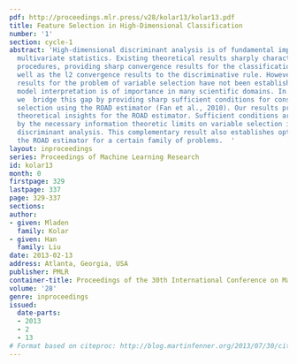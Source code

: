 ```yaml
---
pdf: http://proceedings.mlr.press/v28/kolar13/kolar13.pdf
title: Feature Selection in High-Dimensional Classification
number: '1'
section: cycle-1
abstract: 'High-dimensional discriminant analysis is of fundamental importance in
  multivariate statistics. Existing theoretical results sharply characterize different
  procedures, providing sharp convergence results for the classification risk, as
  well as the l2 convergence results to the discriminative rule. However, sharp theoretical
  results for the problem of variable selection have not been established, even though
  model interpretation is of importance in many scientific domains. In this paper,
  we  bridge this gap by providing sharp sufficient conditions for consistent variable
  selection using the ROAD estimator (Fan et al., 2010). Our results provide novel
  theoretical insights for the ROAD estimator. Sufficient conditions are complemented
  by the necessary information theoretic limits on variable selection in high-dimensional
  discriminant analysis. This complementary result also establishes optimality of
  the ROAD estimator for a certain family of problems.  '
layout: inproceedings
series: Proceedings of Machine Learning Research
id: kolar13
month: 0
firstpage: 329
lastpage: 337
page: 329-337
sections: 
author:
- given: Mladen
  family: Kolar
- given: Han
  family: Liu
date: 2013-02-13
address: Atlanta, Georgia, USA
publisher: PMLR
container-title: Proceedings of the 30th International Conference on Machine Learning
volume: '28'
genre: inproceedings
issued:
  date-parts:
  - 2013
  - 2
  - 13
# Format based on citeproc: http://blog.martinfenner.org/2013/07/30/citeproc-yaml-for-bibliographies/
---
```

